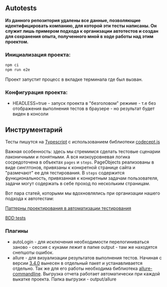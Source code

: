 ## Autotests

**Из данного репозитория удалены все данные, позволяющие идентифицировать компанию, для которой эти тесты написаны. Он служит лишь примером подхода к организации автотестов и создан для сохранения опыта, полученного мной в ходе работы над этим проектом.**

### Инициализация проекта:

```sh
npm ci
npm run e2e
```

Проект запустит процесс в вкладке терминала где был вызван.

### Конфигурация проекта:

* HEADLESS=true - запуск проекта в "безголовом" режиме - т.е без отображения выполнения тестов в браузере - но результат будет виден в консоли

## Инструментарий

Тесты пишутся на [Typescript](https://www.typescriptlang.org/) с использованием библиотеки [codecept.js](https://codecept.io/)

Важная особенность: здесь мы стремимся сделать тестовые сценарии лаконичными и понятными. А вся низкоуровневая логика сосредоточена в объектах `pages` и `steps`. PageObjects реализованы в виде синглтонов, привязаны к конкретной странице сайта и "размечают" ее для тестирования. В `steps` содержится функциональность, привязанная к конкретным задачам пользователя, задачи могут содержать в себе проход по нескольким страницам.

Вот пара статей, которыми мы вдохновлялись при организации нашего подхода к автотестам:

[Паттерны проектирования в автоматизации тестирования](https://habr.com/ru/companies/jugru/articles/338836/)

[BDD tests](https://www.clearlyagile.com/agile-blog/real-world-example-of-bdd-behavior-driven-development-agile-engineering-practices)

### Плагины
* autoLogin - для исключения необходимости перелогиниваться заново - сессия с куками лежит в папке output - там же находятся снепшоты ошибок.
* allure - для визуализации результатов выполнения тестов. Начиная с версии [3.4.0]('https://codecept.io/changelog/#_3-4-0') вынесен в отдельный пакет и устанавливается отдельно. Так же для его работы необходима библиотека [allure-commandline]('https://www.npmjs.com/package/allure-commandline'). Выгрузка отчета работает автоматически при каждой выкатке проекта. Папка выгрузки - output/allure
